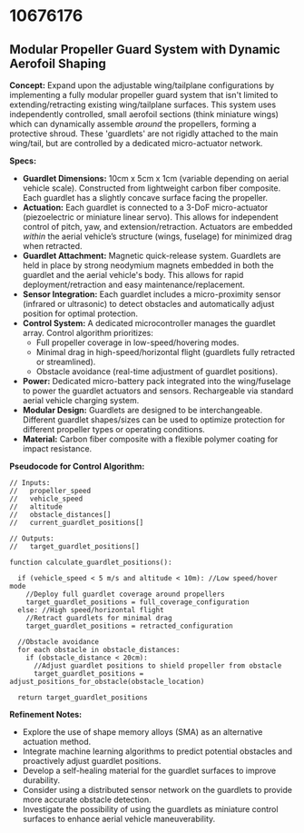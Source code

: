# 10676176

## Modular Propeller Guard System with Dynamic Aerofoil Shaping

**Concept:** Expand upon the adjustable wing/tailplane configurations by implementing a fully modular propeller guard system that isn't limited to extending/retracting existing wing/tailplane surfaces. This system uses independently controlled, small aerofoil sections (think miniature wings) which can dynamically assemble *around* the propellers, forming a protective shroud. These 'guardlets' are not rigidly attached to the main wing/tail, but are controlled by a dedicated micro-actuator network.

**Specs:**

*   **Guardlet Dimensions:** 10cm x 5cm x 1cm (variable depending on aerial vehicle scale). Constructed from lightweight carbon fiber composite. Each guardlet has a slightly concave surface facing the propeller.
*   **Actuation:** Each guardlet is connected to a 3-DoF micro-actuator (piezoelectric or miniature linear servo). This allows for independent control of pitch, yaw, and extension/retraction.  Actuators are embedded *within* the aerial vehicle’s structure (wings, fuselage) for minimized drag when retracted.
*   **Guardlet Attachment:** Magnetic quick-release system. Guardlets are held in place by strong neodymium magnets embedded in both the guardlet and the aerial vehicle's body. This allows for rapid deployment/retraction and easy maintenance/replacement.
*   **Sensor Integration:** Each guardlet includes a micro-proximity sensor (infrared or ultrasonic) to detect obstacles and automatically adjust position for optimal protection.
*   **Control System:** A dedicated microcontroller manages the guardlet array. Control algorithm prioritizes:
    *   Full propeller coverage in low-speed/hovering modes.
    *   Minimal drag in high-speed/horizontal flight (guardlets fully retracted or streamlined).
    *   Obstacle avoidance (real-time adjustment of guardlet positions).
*   **Power:** Dedicated micro-battery pack integrated into the wing/fuselage to power the guardlet actuators and sensors. Rechargeable via standard aerial vehicle charging system.
*   **Modular Design:** Guardlets are designed to be interchangeable. Different guardlet shapes/sizes can be used to optimize protection for different propeller types or operating conditions.
*   **Material:** Carbon fiber composite with a flexible polymer coating for impact resistance.

**Pseudocode for Control Algorithm:**

```
// Inputs:
//   propeller_speed
//   vehicle_speed
//   altitude
//   obstacle_distances[]
//   current_guardlet_positions[]

// Outputs:
//   target_guardlet_positions[]

function calculate_guardlet_positions():

  if (vehicle_speed < 5 m/s and altitude < 10m): //Low speed/hover mode
    //Deploy full guardlet coverage around propellers
    target_guardlet_positions = full_coverage_configuration
  else: //High speed/horizontal flight
    //Retract guardlets for minimal drag
    target_guardlet_positions = retracted_configuration

  //Obstacle avoidance
  for each obstacle in obstacle_distances:
    if (obstacle_distance < 20cm):
      //Adjust guardlet positions to shield propeller from obstacle
      target_guardlet_positions = adjust_positions_for_obstacle(obstacle_location)

  return target_guardlet_positions
```

**Refinement Notes:**

*   Explore the use of shape memory alloys (SMA) as an alternative actuation method.
*   Integrate machine learning algorithms to predict potential obstacles and proactively adjust guardlet positions.
*   Develop a self-healing material for the guardlet surfaces to improve durability.
*   Consider using a distributed sensor network on the guardlets to provide more accurate obstacle detection.
*   Investigate the possibility of using the guardlets as miniature control surfaces to enhance aerial vehicle maneuverability.